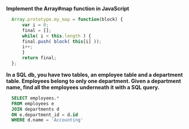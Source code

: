 **Implement the Array#map function in JavaScript**

  ```js
    Array.prototype.my_map = function(block) {
        var i = 0;
        final = [];
        while( i < this.length ) {
        final.push( block( this[i] ));
        i++;
        }
        return final;
    };
  ```
**In a SQL db, you have two tables, an employee table and a department table. Employees belong to only one department. Given a department name, find all the employees underneath it with a SQL query.**

  ```sql
    SELECT employees.* 
    FROM employees e 
    JOIN departments d
    ON e.department_id = d.id
    WHERE d.name = 'Accounting'
  ```